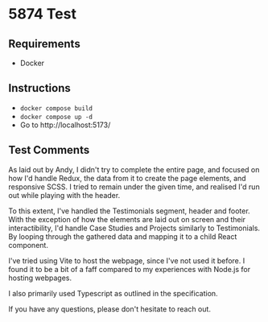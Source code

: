 # 5874 Test

## Requirements
- Docker

## Instructions
- `docker compose build`
- `docker compose up -d`
- Go to http://localhost:5173/

## Test Comments
As laid out by Andy, I didn't try to complete the entire page, and focused on how I'd handle Redux, the data from it to create the page elements, and responsive SCSS. I tried to remain under the given time, and realised I'd run out while playing with the header.

To this extent, I've handled the Testimonials segment, header and footer. With the exception of how the elements are laid out on screen and their interactibility, I'd handle Case Studies and Projects similarly to Testimonials. By looping through the gathered data and mapping it to a child React component.

I've tried using Vite to host the webpage, since I've not used it before. I found it to be a bit of a faff compared to my experiences with Node.js for hosting webpages.

I also primarily used Typescript as outlined in the specification.

If you have any questions, please don't hesitate to reach out.
